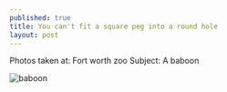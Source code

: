 ```yaml
---
published: true
title: You can't fit a square peg into a round hole
layout: post
---
```

Photos taken at: Fort worth zoo
Subject: A baboon

![baboon](http://res.cloudinary.com/dijs-design/image/upload/v1449353367/Babooninabox_a4ozfd.jpg)